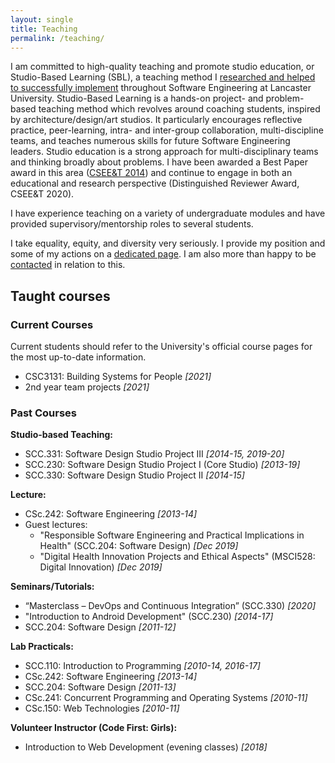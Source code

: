 ```yaml
---
layout: single
title: Teaching
permalink: /teaching/
---
```


<!-- markdownlint-disable MD033 -->

I am committed to high-quality teaching and promote studio education, or Studio-Based Learning (SBL), a teaching method I [researched and helped to successfully implement](http://www.research.lancs.ac.uk/portal/en/publications/studios-in-software-engineering-education(a6a4d34e-cb6e-4eba-b558-03a8a10d2831).html) throughout Software Engineering at Lancaster University. Studio-Based Learning is a hands-on project- and problem-based teaching method which revolves around coaching students, inspired by architecture/design/art studios. It particularly encourages reflective practice, peer-learning, intra- and inter-group collaboration, multi-discipline teams, and teaches numerous skills for future Software Engineering leaders. Studio education is a strong approach for multi-disciplinary teams and thinking broadly about problems. I have been awarded a Best Paper award in this area ([CSEE&T 2014](https://conferences.computer.org/cseet/)) and continue to engage in both an educational and research perspective (Distinguished Reviewer Award, CSEE&T 2020).

I have experience teaching on a variety of undergraduate modules and have provided supervisory/mentorship roles to several students.

I take equality, equity, and diversity very seriously. I provide my position and some of my actions on a [dedicated page](../equality.md). I am also more than happy to be [contacted](../index.md#contact-me) in relation to this.

## <i class="fas fa-chalkboard-teacher fa-fw headingIcon" aria-hidden="true"></i>Taught courses

### Current Courses

Current students should refer to the University's official course pages for the most up-to-date information.

- CSC3131: Building Systems for People _[2021]_
- 2nd year team projects _[2021]_

### Past Courses

**Studio-based Teaching:**

- SCC.331: Software Design Studio Project III _[2014-15, 2019-20]_
- SCC.230: Software Design Studio Project I (Core Studio) _[2013-19]_
- SCC.330: Software Design Studio Project II _[2014-15]_

**Lecture:**

- CSc.242: Software Engineering _[2013-14]_
- Guest lectures:
  - "Responsible Software Engineering and Practical Implications in Health" (SCC.204: Software Design) _[Dec 2019]_
  - "Digital Health Innovation Projects and Ethical Aspects" (MSCI528: Digital Innovation) _[Dec 2019]_

**Seminars/Tutorials:**

- “Masterclass – DevOps and Continuous Integration” (SCC.330) _[2020]_
- "Introduction to Android Development" (SCC.230) _[2014-17]_
- SCC.204: Software Design _[2011-12]_

**Lab Practicals:**

- SCC.110: Introduction to Programming _[2010-14, 2016-17]_
- CSc.242: Software Engineering _[2013-14]_
- SCC.204: Software Design _[2011-13]_
- CSc.241: Concurrent Programming and Operating Systems _[2010-11]_
- CSc.150: Web Technologies _[2010-11]_

**Volunteer Instructor (Code First: Girls):**

- Introduction to Web Development (evening classes) _[2018]_
